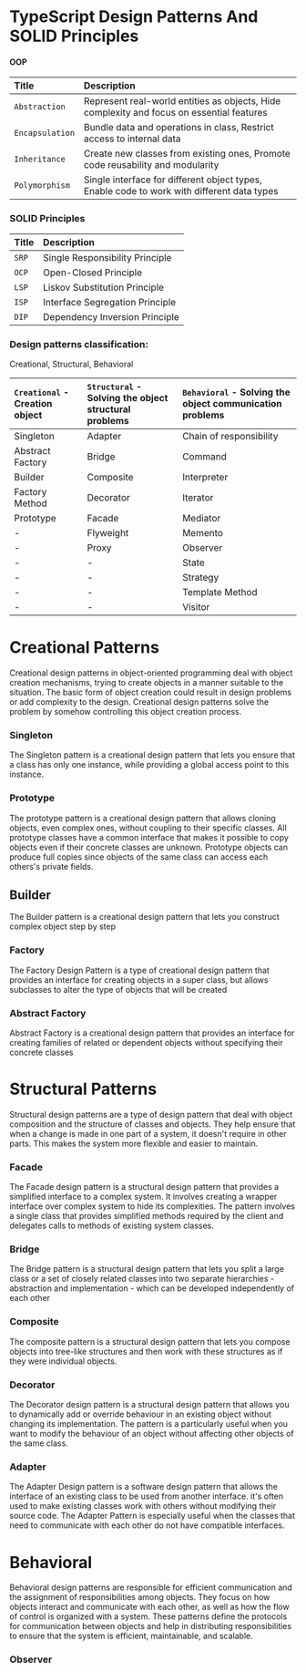 # TypeScript Design Patterns And SOLID Principles

#### OOP

| Title           | Description                                                                                |
|:----------------|:-------------------------------------------------------------------------------------------|
| `Abstraction`   | Represent real-world entities as objects, Hide complexity and focus on essential features  |
| `Encapsulation` | Bundle data and operations in class,  Restrict access to internal data                     |
| `Inheritance`   | Create new classes from existing ones, Promote code reusability and modularity             |
| `Polymorphism`  | Single interface for different object types, Enable code to work with different data types |

### SOLID Principles

| Title | Description                     |
|:------|:--------------------------------|
| `SRP` | Single Responsibility Principle |
| `OCP` | Open-Closed Principle           |
| `LSP` | Liskov Substitution Principle   |
| `ISP` | Interface Segregation Principle |
| `DIP` | Dependency Inversion Principle  |

### Design patterns classification:

Creational, Structural, Behavioral

| `Creational` - Creation object | `Structural` - Solving the object structural problems | `Behavioral` - Solving the object communication problems |
|:-------------------------------|:------------------------------------------------------|:---------------------------------------------------------|
| Singleton                      | Adapter                                               | Chain of responsibility                                  |
| Abstract Factory               | Bridge                                                | Command                                                  |
| Builder                        | Composite                                             | Interpreter                                              |
| Factory Method                 | Decorator                                             | Iterator                                                 |
| Prototype                      | Facade                                                | Mediator                                                 |
| -                              | Flyweight                                             | Memento                                                  |
| -                              | Proxy                                                 | Observer                                                 |
| -                              | -                                                     | State                                                    |
| -                              | -                                                     | Strategy                                                 |
| -                              | -                                                     | Template Method                                          |
| -                              | -                                                     | Visitor                                                  |


# Creational Patterns
Creational design patterns in object-oriented programming deal with object creation mechanisms, trying to create 
objects in a manner suitable to the situation. The basic form of object creation could result in design problems 
or add complexity to the design. Creational design patterns solve the problem by somehow controlling this 
object creation process.

### Singleton
The Singleton pattern is a creational design pattern that lets you ensure that a class has only one instance, 
while providing a global access point to this instance.

### Prototype
The prototype pattern is a creational design pattern that allows cloning objects, even complex ones, without coupling to
their specific classes. All prototype classes have a common interface that makes it possible to copy objects even if 
their concrete classes are unknown. Prototype objects can produce full copies since objects of the same class can access
each others's private fields.

## Builder
The Builder pattern is a creational design pattern that lets you construct complex object step by step

### Factory
The Factory Design Pattern is a type of creational design pattern that provides an interface for creating objects
in a super class, but allows subclasses to alter the type of objects that will be created

### Abstract Factory
Abstract Factory is a creational design pattern that provides an interface for creating families of related or
dependent objects without specifying their concrete classes

# Structural Patterns
Structural design patterns are a type of design pattern that deal with object composition and the structure of classes
 and objects. They help ensure that when a change is made in one part of a system, it doesn't require in other parts.
This makes the system more flexible and easier to maintain.

### Facade
The Facade design pattern is a structural design pattern that provides a simplified interface to a complex system.
It involves creating a wrapper interface over complex system to hide its complexities. The pattern involves a single
class that provides simplified methods required by the client and delegates calls to methods of existing system classes.

###  Bridge
The Bridge pattern is a structural design pattern that lets you split a large class or a set of closely related classes
into two separate hierarchies - abstraction and implementation - which can be developed independently of each other

### Composite
The composite pattern is a structural design pattern that lets you compose objects into tree-like structures and then
work with these structures as if they were individual objects.

### Decorator
The Decorator design pattern is a structural design pattern that allows you to dynamically add or override behaviour
in an existing object without changing its implementation. The pattern is a particularly useful when you want to modify
the behaviour of an object without affecting other objects of the same class.

### Adapter
The Adapter Design pattern is a software design pattern that allows the interface of an existing class to be used from
another interface. it's often used to make existing classes work with  others without modifying their source code.
The Adapter Pattern is especially useful when the classes that need to communicate with each other do not have 
compatible interfaces.

# Behavioral
Behavioral design patterns are responsible for efficient communication and the assignment of responsibilities among
objects. They focus on how objects interact and communicate with each other, as well as how the flow of control is 
organized with a system. These patterns define the protocols for communication between objects and help in distributing
responsibilities to ensure that the system is efficient, maintainable, and scalable.

### Observer

